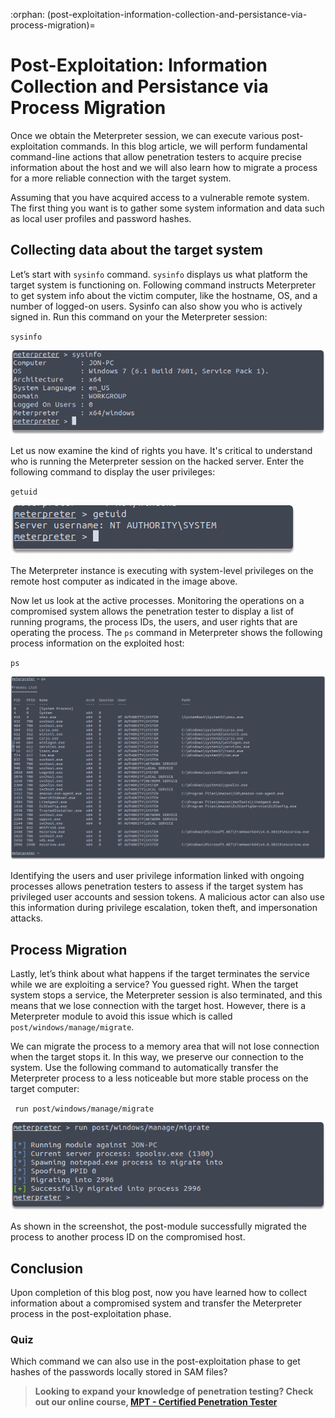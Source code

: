 :orphan:
(post-exploitation-information-collection-and-persistance-via-process-migration)=

# Post-Exploitation: Information Collection and Persistance via Process Migration

Once we obtain the Meterpreter session, we can execute various post-exploitation commands. In this blog article, we will perform fundamental command-line actions that allow penetration testers to acquire precise information about the host and we will also learn how to migrate a process for a more reliable connection with the target system.

Assuming that you have acquired access to a vulnerable remote system. The first thing you want is to gather some system information and data such as local user profiles and password hashes.

## Collecting data about the target system

Let’s start with `sysinfo` command. `sysinfo` displays us what platform the target system is functioning on. Following command instructs Meterpreter to get system info about the victim computer, like the hostname, OS, and a number of logged-on users. Sysinfo can also show you who is actively signed in. Run this command on your the Meterpreter session:

`sysinfo`

![alt img](images/process-migration-19.png)

Let us now examine the kind of rights you have. It's critical to understand who is running the Meterpreter session on the hacked server. Enter the following command to display the user privileges:

`getuid`

![alt img](images/process-migration-20.png)

The Meterpreter instance is executing with system-level privileges on the remote host computer as indicated in the image above.

Now let us look at the active processes. Monitoring the operations on a compromised system allows the penetration tester to display a list of running programs, the process IDs, the users, and user rights that are operating the process. The `ps` command in Meterpreter shows the following process information on the exploited host:

`ps`

![alt img](images/process-migration-21.png)

Identifying the users and user privilege information linked with ongoing processes allows penetration testers to assess if the target system has privileged user accounts and session tokens. A malicious actor can also use this information during privilege escalation, token theft, and impersonation attacks.

## Process Migration

Lastly, let’s think about what happens if the target terminates the service while we are exploiting a service? You guessed right. When the target system stops a service, the Meterpreter session is also terminated, and this means that we lose connection with the target host. However, there is a Meterpreter module to avoid this issue which is called `post/windows/manage/migrate`.

We can migrate the process to a memory area that will not lose connection when the target stops it. In this way, we preserve our connection to the system. Use the following command to automatically transfer the Meterpreter process to a less noticeable but more stable process on the target computer:

` run post/windows/manage/migrate`

![alt img](images/process-migration-33.png)

As shown in the screenshot, the post-module successfully migrated the process to another process ID on the compromised host.

## Conclusion

Upon completion of this blog post, now you have learned how to collect information about a compromised system and transfer the Meterpreter process in the post-exploitation phase.

### Quiz

Which command we can also use in the post-exploitation phase to get hashes of the passwords locally stored in SAM files?

> **Looking to expand your knowledge of penetration testing? Check out our online course, [MPT - Certified Penetration Tester](https://www.mosse-institute.com/certifications/mpt-certified-penetration-tester.html)**
